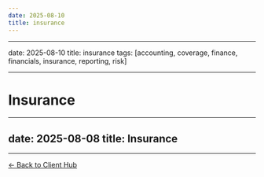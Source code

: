 ```yaml
---
date: 2025-08-10
title: insurance
---
```

---
date: 2025-08-10
title: insurance
tags: [accounting, coverage, finance, financials, insurance, reporting, risk]

---
# Insurance

---
date: 2025-08-08
title: Insurance
---

---
[← Back to Client Hub](https://www.builtbyrays.com/Client-Vault/portal)
